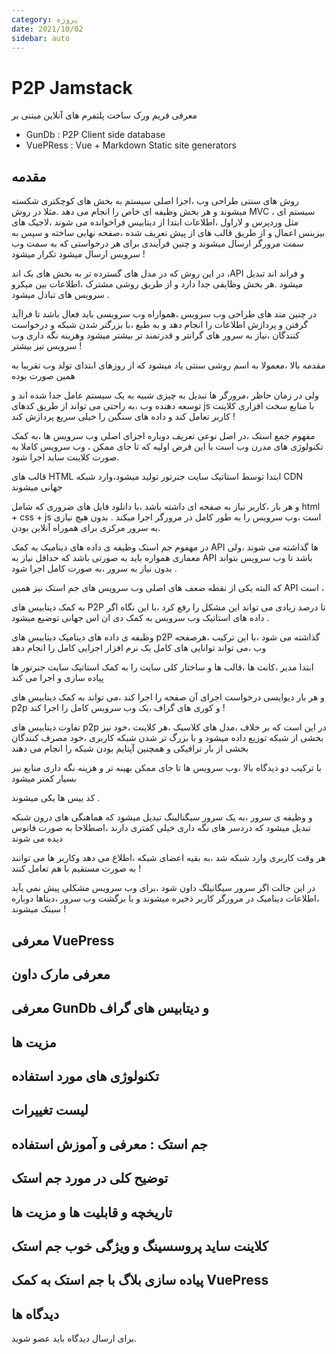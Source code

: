```yaml
---
category: پروژه
date: 2021/10/02
sidebar: auto
---
```


# P2P Jamstack

معرفی فریم ورک ساخت پلتفرم های آنلاین مبتنی بر

- GunDb : P2P Client side database
- VuePRess : Vue + Markdown Static site generators

## مقدمه

روش های سنتی طراحی وب ،اجزا اصلی سیستم به بخش های کوچکتری شکسته میشوند و هر بخش وظیفه ای خاص را انجام می دهد .مثلا در روش MVC ، سیستم ای مثل وردپرس و لاراول ،اطلاعات ابتدا از دیتابیس فراخوانده می شوند ،لاجیک های بیزینس اعمال و از طریق قالب های از پیش تعریف شده ،صفحه نهایی ساخته و سپس به سمت مرورگر ارسال میشوند و چنین فرآیندی برای هر درخواستی که به سمت وب سرویس ارسال میشود تکرار میشود !

در این روش که در مدل های گسترده تر به بخش های بک اند ،API و فراند اند تبدیل میشود .هر بخش وظایفی جدا دارد و از طریق روشی مشترک ،‌اطلاعات بین میکرو سرویس های تبادل میشود .

در چنین متد های طراحی وب سرویس ،همواراه وب سرویسی باید فعال باشد تا فراآید گرفتن و پردازش اطلاعات را انجام دهد و به طبع ،با بزرگتر شدن شبکه و درخواست کنندگان ،نیاز به سرور های گرانتر و قدرتمند تر بیشتر میشود وهزینه نگه داری وب سرویس نیز بیشتر !

مقدمه بالا ،معمولا به اسم روشی سنتی یاد میشود که از روزهای ابتدای تولد وب تقریبا به همین صورت بوده

ولی در زمان حاظر ،مرورگر ها تبدیل به چیزی شبیه به یک سیستم عامل جدا شده اند و توسعه دهنده وب ،به راحتی می تواند از طریق کدهای js با منابع سخت افزاری کلاینت کاربر تعامل کند و داده های سنگین را خیلی سریع پردازش کند !

مفهوم جمع استک ،در اصل نوعی تعریف دوباره اجزای اصلی وب سرویس ها ،به کمک تکنولوژی های مدرن وب است با این فرض اولیه که تا جای ممکن ، وب سرویس کاملا به صورت کلاینت ساید اجرا شود.

قالب های HTML ابتدا توسط استاتیک سایت جنرتور تولید میشود،وارد شبکه CDN جهانی میشوند

و هر بار ،کاربر نیاز به صفحه ای داشته باشد ،با دانلود فایل های ضروری که شامل html + css + js است ،وب سرویس را به طور کامل در مرورگر اجرا میکند . بدون هیچ نیازی به سرور مرکزی برای هموراه آنلاین بودن.

در مهفوم جم استک وظیفه ی داده های دینامیک به کمک API ها گذاشته می شوند ،ولی معماری همواره باید به صورتی باشد که حداقل نیاز به API باشد تا وب سرویس بتواند بدون نیاز به سرور ،به صورت کامل اجرا شود .

که البته یکی از نقطه ضعف های اصلی وب سرویس های جم استک نیز همین API است ،

به کمک دیتابیس های P2P تا درصد زیادی می تواند این مشکل را رفع کرد ،با این نگاه اگر داده های استاتیک وب سرویس به کمک دی ان اس جهانی توضیع میشود .

وظیفه ی داده های دینامیک دیتابیس های p2P گذاشته می شود ،با این ترکیب ،هرصفحه وب ،‌می تواند توانایی های کامل یک نرم افزار اجرایی کامل را انجام دهد

ابتدا مدیر ،کانت ها ،‌قالب ها و ساختار کلی سایت را به کمک استاتیک سایت جنرتور ها پیاده سازی و اجرا می کند

و هر بار دیوایسی درخواست اجرای آن صفحه را اجرا کند ،‌می تواند به کمک دیتابیس های p2p و کوری های گراف ،یک وب سرویس کامل را اجرا کند !

تفاوت دیتابیس های p2p در این است که بر خلاف ،مدل های کلاسیک ،هر کلاینت ،خود نیز بخشی از شبکه توزیع داده میشود و با بزرگ تر شدن شبکه کاربری ،خود مصرف کنندگان بخشی از بار ترافیکی و همچنین آپتایم بودن شبکه را انجام می دهند

با ترکیب دو دیدگاه بالا ،وب سرویس ها تا جای ممکن بهینه تر و هزینه نگه داری منابع نیز بسیار کمتر میشود

کد بیس ها یکی میشوند .

و وظیفه ی سرور ،به یک سرور سیگنالینگ تبدیل میشود که هماهنگی های درون شبکه تبدیل میشود که دردسر های نگه داری خیلی کمتری دارند ،اصطلاحا به صورت فانوس دیده می شوند

هر وقت کاربری وارد شبکه شد ،‌به بقیه اعضای شبکه ،اطلاع می دهد وکاربر ها می توانند به صورت مستقیم با هم تعامل کنند !

در این جالت اگر سرور سیگانیلگ داون شود ،برای وب سرویس مشکلی پیش نمی یآید ،اطلاعات دینامیک در مرورگر کاربر ذخیره میشوند و با برگشت وب سرور ،دیتاها دوباره سینک میشوند !

## معرفی VuePress

## معرفی مارک داون

## معرفی GunDb و دیتابیس های گراف

## مزیت ها

## تکنولوژی های مورد استفاده

## لیست تغییرات

## جم استک : معرفی و آموزش استفاده

## توضیح کلی در مورد جم استک

## تاریخچه و قابلیت ها و مزیت ها

## کلاینت ساید پروسسینگ و ویژگی خوب جم استک

## پیاده سازی بلاگ با جم استک به کمک VuePress

## دیدگاه ها

برای ارسال دیدگاه باید عضو شوید.

<p2pLogin  />
<p2pComment title=" P2P Jamstack"/>
